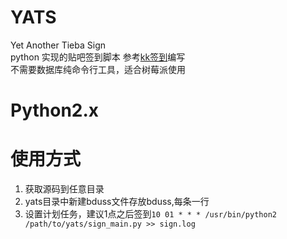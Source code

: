 # YATS
Yet Another Tieba Sign  
python 实现的贴吧签到脚本
参考[kk签到](https://github.com/kookxiang/Tieba_Sign)编写  
不需要数据库纯命令行工具，适合树莓派使用  

# Python2.x  

# 使用方式
1. 获取源码到任意目录
2. yats目录中新建bduss文件存放bduss,每条一行
3. 设置计划任务，建议1点之后签到`10 01 * * * /usr/bin/python2 /path/to/yats/sign_main.py >> sign.log`
